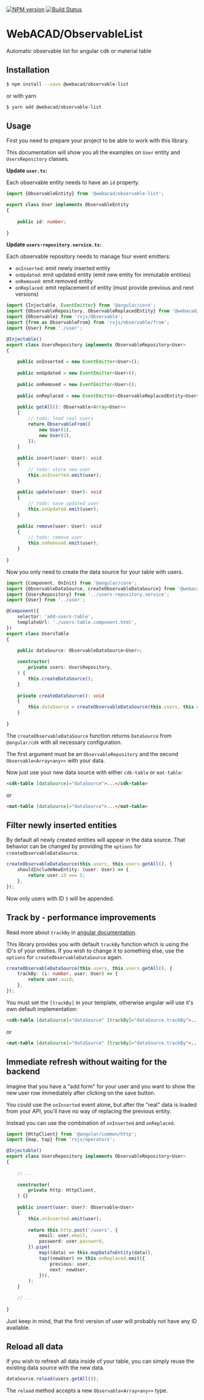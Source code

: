 [![NPM version](https://img.shields.io/npm/v/@webacad/observable-list.svg?style=flat-square)](https://www.npmjs.com/package/@webacad/observable-list)
[![Build Status](https://img.shields.io/travis/Web-ACAD/js-observable-list.svg?style=flat-square)](https://travis-ci.org/Web-ACAD/js-observable-list)

# WebACAD/ObservableList

Automatic observable list for angular cdk or material table

## Installation

```bash
$ npm install --save @webacad/observable-list
```

or with yarn

```bash
$ yarn add @webacad/observable-list
```

## Usage

First you need to prepare your project to be able to work with this library.

This documentation will show you all the examples on `User` entity and `UsersRepository` classes.

**Update `user.ts`:**

Each observable entity needs to have an `id` property.

```typescript
import {ObservableEntity} from '@webacad/observable-list';

export class User implements ObservableEntity
{
    
    public id: number;
    
}
```

**Update `users-repository.service.ts`:**

Each observable repository needs to manage four event emitters:

* `onInserted`: emit newly inserted entity
* `onUpdated`: emit updated entity (emit new entity for immutable entities)
* `onRemoved`: emit removed entity
* `onReplaced`: emit replacement of entity (must provide previous and next versions)

```typescript
import {Injectable, EventEmitter} from '@angular/core';
import {ObservableRepository, ObservableReplacedEntity} from '@webacad/observable-list';
import {Observable} from 'rxjs/Observable';
import {from as ObservableFrom} from 'rxjs/observable/from';
import {User} from './user';

@Injectable()
export class UsersRepository implements ObservableRepository<User>
{
    
    public onInserted = new EventEmitter<User>();
    
    public onUpdated = new EventEmitter<User>();
    
    public onRemoved = new EventEmitter<User>();
    
    public onReplaced = new EventEmitter<ObservableReplacedEntity<User>>();
    
    public getAll(): Observable<Array<User>>
    {
        // todo: load real users
        return ObservableFrom([
            new User(1),
            new User(2),
        ]);
    }
    
    public insert(user: User): void
    {
        // todo: store new user 
        this.onInserted.emit(user);
    }
    
    public update(user: User): void
    {
        // todo: save updated user
        this.onUpdated.emit(user);
    }
    
    public remove(user: User): void
    {
        // todo: remove user
        this.onRemoved.emit(user);
    }
    
}
```

Now you only need to create the data source for your table with users.

```typescript
import {Component, OnInit} from '@angular/core';
import {ObservableDataSource, createObservableDataSource} from '@webacad/observable-list';
import {UsersRepository} from '../users-repository.service';
import {User} from '../user';

@Component({
    selector: 'add-users-table',
    templateUrl: './users-table.component.html',
})
export class UsersTable
{

    public dataSource: ObservableDataSource<User>;
    
    constructor(
        private users: UsersRepository,
    ) {
        this.createDataSource();
    }
    
    private createDataSource(): void
    {
        this.dataSource = createObservableDataSource(this.users, this.users.getAll());
    }
    
}
```

The `createObservableDataSource` function returns `DataSource` from `@angular/cdk` with all necessary configuration.

The first argument must be an `ObservableRepository` and the second `Observable<Array<any>>` with your data.

Now just use your new data source with either `cdk-table` or `mat-table`:

```html
<cdk-table [dataSource]="dataSource">...</cdk-table>
```

or

```html
<mat-table [dataSource]="dataSource">...</mat-table>
```

## Filter newly inserted entities

By default all newly created entities will appear in the data source. That behavior can be changed by providing the 
`options` for `createObservableDataSource`.

```typescript
createObservableDataSource(this.users, this.users.getAll(), {
    shouldIncludeNewEntity: (user: User) => {
        return user.id === 5;
    },
});
```

Now only users with ID `5` will be appended.

## Track by - performance improvements

Read more about `trackBy` in [angular documentation](https://angular.io/api/common/NgForOf#change-propagation).

This library provides you with default `trackBy` function which is using the ID's of your entities. If you wish to 
change it to something else, use the `options` for `createObservableDataSource` again.

```typescript
createObservableDataSource(this.users, this.users.getAll(), {
    trackBy: (i: number, user: User) => {
        return user.uuid;
    },
});
```

You must set the `[trackBy]` in your template, otherwise angular will use it's own default implementation:

```html
<cdk-table [dataSource]="dataSource" [trackBy]="dataSource.trackBy">...</cdk-table>
```

or

```html
<mat-table [dataSource]="dataSource" [trackBy]="dataSource.trackBy">...</mat-table>
```

## Immediate refresh without waiting for the backend

Imagine that you have a "add form" for your user and you want to show the new user row immediately after clicking on the 
save button. 

You could use the `onInserted` event alone, but after the "real" data is loaded from your API, you'll have no way of 
replacing the previous entity.

Instead you can use the combination of `onInserted` and `onReplaced`. 

```typescript
import {HttpClient} from '@angular/common/http';
import {map, tap} from 'rxjs/operators';

@Injectable()
export class UsersRepository implements ObservableRepository<User>
{
    
    // ...
    
    constructor(
        private http: HttpClient,
    ) {}
    
    public insert(user: User): Observable<User>
    {
        this.onInserted.emit(user);
        
        return this.http.post('/users', {
            email: user.email,
            password: user.password,
        }).pipe(
            map((data) => this.mapDataToEntity(data)),
            tap((newUser) => this.onReplaced.emit({
                previous: user,
                next: newUser,
            })),
        );
    }
    
    // ...
    
}
```

Just keep in mind, that the first version of user will probably not have any ID available.

## Reload all data

If you wish to refresh all data inside of your table, you can simply reuse the existing data source with the new data.

```typescript
dataSource.reload(users.getAll());
```

The `reload` method accepts a new `Observable<Array<any>>` type.
